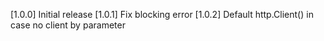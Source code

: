 [1.0.0] Initial release
[1.0.1] Fix blocking error
[1.0.2] Default http.Client() in case no client by parameter